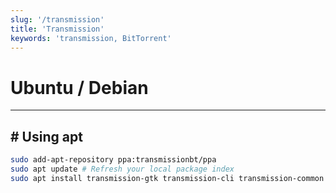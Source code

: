 ```yaml
---
slug: '/transmission'
title: 'Transmission'
keywords: 'transmission, BitTorrent'
---
```


# Ubuntu / Debian

---

## # Using apt

```bash
sudo add-apt-repository ppa:transmissionbt/ppa
sudo apt update # Refresh your local package index
sudo apt install transmission-gtk transmission-cli transmission-common transmission-daemon # Install Transmission
```
